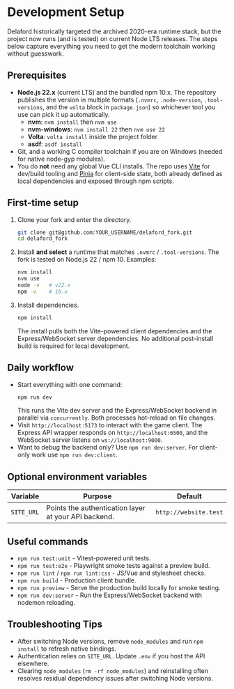 # Development Setup

Delaford historically targeted the archived 2020-era runtime stack, but the project now runs (and is tested) on current Node LTS releases. The steps below capture everything you need to get the modern toolchain working without guesswork.

## Prerequisites

- **Node.js 22.x** (current LTS) and the bundled npm 10.x.
  The repository publishes the version in multiple formats (`.nvmrc`, `.node-version`, `.tool-versions`, and the `volta` block in `package.json`) so whichever tool you use can pick it up automatically.
  - **nvm**: `nvm install` then `nvm use`
  - **nvm-windows**: `nvm install 22` then `nvm use 22`
  - **Volta**: `volta install` inside the project folder
  - **asdf**: `asdf install`
- Git, and a working C compiler toolchain if you are on Windows (needed for native node-gyp modules).
- You do **not** need any global Vue CLI installs. The repo uses [Vite](https://vitejs.dev/) for dev/build tooling and [Pinia](https://pinia.vuejs.org/) for client-side state, both already defined as local dependencies and exposed through npm scripts.

## First-time setup

1. Clone your fork and enter the directory.
   ```bash
   git clone git@github.com:YOUR_USERNAME/delaford_fork.git
   cd delaford_fork
   ```
2. Install **and select** a runtime that matches `.nvmrc` / `.tool-versions`. The fork is tested on Node.js 22 / npm 10. Examples:
   ```bash
   nvm install
   nvm use
   node -v   # v22.x
   npm -v    # 10.x
   ```
3. Install dependencies.
   ```bash
   npm install
   ```
   The install pulls both the Vite-powered client dependencies and the Express/WebSocket server dependencies. No additional post-install build is required for local development.

## Daily workflow

- Start everything with one command:
  ```bash
  npm run dev
  ```
  This runs the Vite dev server and the Express/WebSocket backend in parallel via `concurrently`. Both processes hot-reload on file changes.
- Visit `http://localhost:5173` to interact with the game client. The Express API wrapper responds on `http://localhost:6500`, and the WebSocket server listens on `ws://localhost:9000`.
- Want to debug the backend only? Use `npm run dev:server`. For client-only work use `npm run dev:client`.

## Optional environment variables

| Variable | Purpose | Default |
|---|---|---|
| `SITE_URL` | Points the authentication layer at your API backend. | `http://website.test` |

## Useful commands

- `npm run test:unit` - Vitest-powered unit tests.
- `npm run test:e2e` - Playwright smoke tests against a preview build.
- `npm run lint` / `npm run lint:css` - JS/Vue and stylesheet checks.
- `npm run build` - Production client bundle.
- `npm run preview` - Serve the production build locally for smoke testing.
- `npm run dev:server` - Run the Express/WebSocket backend with nodemon reloading.

## Troubleshooting Tips

- After switching Node versions, remove `node_modules` and run `npm install` to refresh native bindings.
- Authentication relies on `SITE_URL`. Update `.env` if you host the API elsewhere.
- Clearing `node_modules` (`rm -rf node_modules`) and reinstalling often resolves residual dependency issues after switching Node versions.
